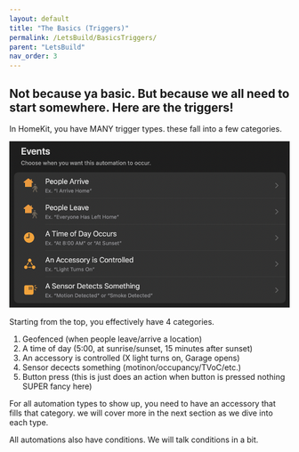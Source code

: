```yaml
---
layout: default
title: "The Basics (Triggers)"
permalink: /LetsBuild/BasicsTriggers/
parent: "LetsBuild"
nav_order: 3
---
```

## Not because ya basic. But because we all need to start somewhere. Here are the triggers!


In HomeKit, you have MANY trigger types. these fall into a few categories.

![jtd](https://github.com/PaRkThEcAr/PaRkThEcAr.github.io/blob/main/docs/LetsBuild/Images/TriggerTypesStock.png?raw=true)

Starting from the top, you effectively have 4 categories.

1. Geofenced (when people leave/arrive a location)
2. A time of day (5:00, at sunrise/sunset, 15 minutes after sunset)
3. An accessory is controlled (X light turns on, Garage opens)
4. Sensor decects something (motinon/occupancy/TVoC/etc.)
5. Button press (this is just does an action when button is pressed nothing SUPER fancy here)

For all automation types to show up, you need to have an accessory that fills that category. we will cover more in the next section as we dive into each type.

All automations also have conditions. We will talk conditions in a bit.

